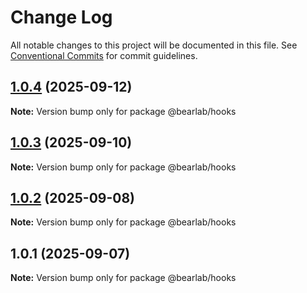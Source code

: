 # Change Log

All notable changes to this project will be documented in this file.
See [Conventional Commits](https://conventionalcommits.org) for commit guidelines.

## [1.0.4](https://github.com/hasanbala/ui-components/compare/@bearlab/hooks@1.0.3...@bearlab/hooks@1.0.4) (2025-09-12)

**Note:** Version bump only for package @bearlab/hooks





## [1.0.3](https://github.com/hasanbala/ui-components/compare/@bearlab/hooks@1.0.2...@bearlab/hooks@1.0.3) (2025-09-10)

**Note:** Version bump only for package @bearlab/hooks





## [1.0.2](https://github.com/hasanbala/ui-components/compare/@bearlab/hooks@1.0.1...@bearlab/hooks@1.0.2) (2025-09-08)

**Note:** Version bump only for package @bearlab/hooks





## 1.0.1 (2025-09-07)

**Note:** Version bump only for package @bearlab/hooks
